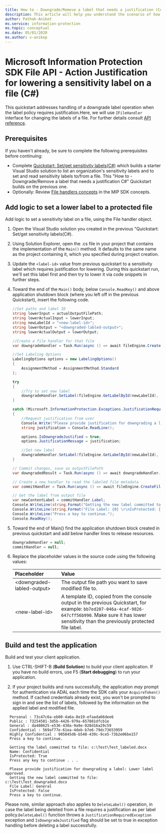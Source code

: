 ```yaml
---
title: How to - Downgrade/Remove a label that needs a justification (C#)
description: This article will help you understand the scenario of how to downgrade or remove a label needing justification.
author: Pathak-Aniket
ms.service: information-protection
ms.topic: conceptual
ms.date: 05/01/2020
ms.author: v-anikep
---
```


# Microsoft Information Protection SDK File API - Action Justification for lowering a sensitivity label on a file (C#)

This quickstart addresses handling of a downgrade label operation when the label policy requires justification.Here, we will use `IFileHandler` interface for changing the labels of a file. For further details consult [API reference](/dotnet/api/?term=microsoft.informationprotection).

## Prerequisites

If you haven't already, be sure to complete the following prerequisites before continuing:

- Complete [Quickstart: Set/get sensitivity labels(C#)](quick-file-set-get-label-csharp.md) which builds a starter Visual Studio solution to list an organization's sensitivity labels and to set and read sensitivity labels to/from a file. This "How to - Downgrade/Remove a label that needs a justification C#" Quickstart builds on the previous one.
- Optionally: Review [File handlers concepts](concept-handler-file-cpp.md) in the MIP SDK concepts.

## Add logic to set a lower label to a protected file

Add logic to set a sensitivity label on a file, using the File handler object.

1. Open the Visual Studio solution you created in the previous "Quickstart: Set/get sensitivity labels(C#).

2. Using Solution Explorer, open the .cs file in your project that contains the implementation of the `Main()` method. It defaults to the same name as the project containing it, which you specified during project creation.

3. Update the `<label-id>` value from previous quickstart to a sensitivity label which requires justification for lowering. During this quickstart run, we'll set this label first and then try to lower it via code snippets in further steps.

4. Toward the end of the `Main()` body, below `Console.ReadKey()` and above application shutdown block (where you left off in the previous Quickstart), insert the following code.

    ```csharp
    //Set paths and label ID
    string lowerInput = actualOutputFilePath;
    string lowerActualInput = lowerInput;
    string newLabelId = "<new-label-id>";
    string lowerOutput = "<downgraded-labled-output>";
    string lowerActualOutput = lowerOutput;

    //Create a file handler for that file
    var downgradeHandler = Task.Run(async () => await fileEngine.CreateFileHandlerAsync(lowerInput, lowerActualInput, true)).Result;

    //Set Labeling Options
    LabelingOptions options = new LabelingOptions()
    {
        AssignmentMethod = AssignmentMethod.Standard
    };

    try
    {
        //Try to set new label
        downgradeHandler.SetLabel(fileEngine.GetLabelById(newLabelId), options, new ProtectionSettings());
    }

    catch (Microsoft.InformationProtection.Exceptions.JustificationRequiredException)
    {
        //Request justification from user
        Console.Write("Please provide justification for downgrading a label: ");
        string justification = Console.ReadLine();

        options.IsDowngradeJustified = true;
        options.JustificationMessage = justification;

        //Set new label
        downgradeHandler.SetLabel(fileEngine.GetLabelById(newLabelId), options, new ProtectionSettings());
    }

    // Commit changes, save as outputFilePath
    var downgradedResult = Task.Run(async () => await downgradeHandler.CommitAsync(lowerActualOutput)).Result;

    // Create a new handler to read the labeled file metadata
    var commitHandler = Task.Run(async () => await fileEngine.CreateFileHandlerAsync(lowerOutput, lowerActualOutput, true)).Result;

    // Get the label from output file
    var newContentLabel = commitHandler.Label;
    Console.WriteLine(string.Format("Getting the new label committed to file: {0}", lowerOutput));
    Console.WriteLine(string.Format("File Label: {0} \r\nIsProtected: {1}", newContentLabel.Label.Name, newContentLabel.IsProtectionAppliedFromLabel.ToString()));
    Console.WriteLine("Press a key to continue.");
    Console.ReadKey();

    ```

5. Toward the end of Main() find the application shutdown block created in previous quickstart and add below handler lines to release resources.

    ````csharp
    downgradeHandler = null;
    commitHandler = null;
    ````

6. Replace the placeholder values in the source code using the following values:

   | Placeholder | Value |
   |:----------- |:----- |
   | \<downgraded-labled-output\> | The output file path you want to save modified file to. |
   | \<new-label-id\> | A template ID, copied from the console output in the previous Quickstart, for example: `bb7ed207-046a-4caf-9826-647cff56b990`. Make sure it has lower sensitivity than the previously protected file label. |

## Build and test the application

Build and test your client application.

1. Use CTRL-SHIFT-B (**Build Solution**) to build your client application. If you have no build errors, use F5 (**Start debugging**) to run your application.

2. If your project builds and runs successfully, the application *may* prompt for authentication via ADAL each time the SDK calls your `AcquireToken()` method. If cached credentials already exist, you won't be prompted to sign in and see the list of labels, followed by the information on the applied label and modified file.

  ```console
    Personal : 73c47c6a-eb00-4a6a-8e19-efaada66dee6
    Public : 73254501-3d5b-4426-979a-657881dfcb1e
    General : da480625-e536-430a-9a9e-028d16a29c59
    Confidential : 569af77e-61ea-4deb-b7e6-79dc73653959
    Highly Confidential : 905845d6-b548-439c-9ce5-73b2e06be157
    Press a key to continue.

    Getting the label committed to file: c:\Test\Test_labeled.docx
    Name: Confidential
    IsProtected: True
    Press any key to continue . . .

    Please provide justification for downgrading a label: Lower label approved.
    Getting the new label committed to file: c:\Test\Test_downgraded.docx
    File Label: General
    IsProtected: False
    Press a key to continue.
   ```

Please note, similar approach also applies to `DeleteLabel()` operation, in case the label being deleted from a file requires a justification as per label policy.`DeleteLabel()` function throws a `JustificationRequiredException` exception and `IsDowngradeJustified` flag should be set to true in exception handling before deleting a label successfully.